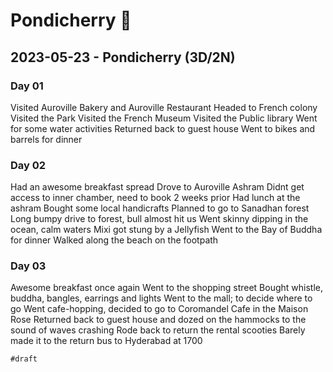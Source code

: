 # Pondicherry 🍰

## 2023-05-23 - Pondicherry (3D/2N)

### Day 01

Visited Auroville Bakery and Auroville Restaurant
Headed to French colony
Visited the Park
Visited the French Museum
Visited the Public library
Went for some water activities
Returned back to guest house
Went to bikes and barrels for dinner

### Day 02

Had an awesome breakfast spread
Drove to Auroville Ashram
Didnt get access to inner chamber, need to book 2 weeks prior
Had lunch at the ashram
Bought some local handicrafts
Planned to go to Sanadhan forest
Long bumpy drive to forest, bull almost hit us
Went skinny dipping in the ocean, calm waters
Mixi got stung by a Jellyfish
Went to the Bay of Buddha for dinner
Walked along the beach on the footpath

### Day 03

Awesome breakfast once again
Went to the shopping street
Bought whistle, buddha, bangles, earrings and lights
Went to the mall; to decide where to go
Went cafe-hopping, decided to go to Coromandel Cafe in the Maison Rose
Returned back to guest house and dozed on the hammocks to the sound of waves crashing
Rode back to return the rental scooties
Barely made it to the return bus to Hyderabad at 1700

`#draft`
